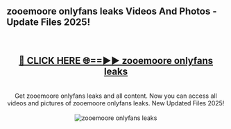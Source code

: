 <h2>zooemoore onlyfans leaks Videos And Photos - Update Files 2025!</h2>
<br>
<div align="center">
<h2><a href="https://top-ai-tools.click/QrbHav" rel="nofollow">🔴 CLICK HERE 🌐==►► zooemoore onlyfans leaks</a></h2>
<br>
Get zooemoore onlyfans leaks and all content. Now you can access all videos and pictures of zooemoore onlyfans leaks. New Updated Files 2025!
<br>
<br>
<a href="https://top-ai-tools.click/QrbHav" rel="nofollow" data-target="animated-image.originalLink"><img src="https://i.ibb.co.com/WyWwxjT/player-gif2.gif" alt="zooemoore onlyfans leaks" style="max-width: 100%; display: inline-block;" data-target="animated-image.originalImage"></a>
</div>
<br>